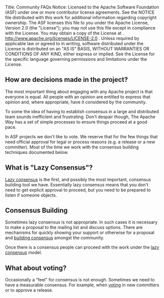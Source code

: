 Title: Community FAQs
Notice:    Licensed to the Apache Software Foundation (ASF) under one
           or more contributor license agreements.  See the NOTICE file
           distributed with this work for additional information
           regarding copyright ownership.  The ASF licenses this file
           to you under the Apache License, Version 2.0 (the
           "License"); you may not use this file except in compliance
           with the License.  You may obtain a copy of the License at
           .
             http://www.apache.org/licenses/LICENSE-2.0
           .
           Unless required by applicable law or agreed to in writing,
           software distributed under the License is distributed on an
           "AS IS" BASIS, WITHOUT WARRANTIES OR CONDITIONS OF ANY
           KIND, either express or implied.  See the License for the
           specific language governing permissions and limitations
           under the License.

## How are decisions made in the project?

The most important thing about engaging with any Apache project is that everyone
is equal. All people with an opinion are entitled to express that opinion and, where 
appropriate, have it considered by the community.

To some the idea of having to establish consensus in a large and distributed team 
sounds inefficient and frustrating. Don't despair though, The Apache Way has a
set of simple processes to ensure things proceed at a good pace.

In ASF projects we don't like to vote. We reserve that for the few things that need 
official approval for legal or process reasons (e.g. a release or a new committer).
Most of the time we work with the consensus building techniques documented below.


## What is "Lazy Consensus"?

[Lazy consensus][10] is the first, and possibly the most important, consensus building 
tool we have. Essentially lazy consensus means that you don't need to get explicit
approval to proceed, but you need to be prepared to listen if someone objects.

## Consensus Building

Sometimes lazy consensus is not appropriate. In such cases it is necessary to
make a proposal to the mailing list and discuss options. There are mechanisms
for quickly showing your support or otherwise for a proposal and 
[building consensus][11] amongst the community.

Once there is a consensus people can proceed with the work under the [lazy 
consensus][12] model.

## What about voting?

Occasionally a "feel" for consensus is not enough. Sometimes we need to 
have a measurable consensus. For example, when [voting][13] in new committers or 
to approve a release.



  [10]: /docs/governance/lazyConsensus.html
  [11]: /docs/governance/consensusBuilding.html
  [12]: /docs/governance/lazyConsensus.html
  [13]: /docs/governance/voting.html
  [14]: /mailing-lists.html
  [15]: https://cwiki.apache.org/confluence/display/OOOUSERS/Help+Wanted

